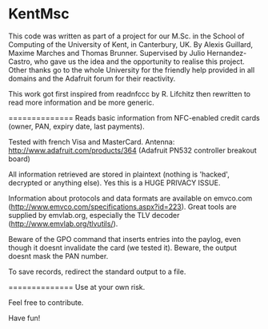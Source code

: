 KentMsc
=======

This code was written as part of a project for our M.Sc. in the School of Computing of the University of Kent, in Canterbury, UK.
By Alexis Guillard, Maxime Marches and Thomas Brunner.
Supervised by Julio Hernandez-Castro, who gave us the idea and the opportunity to realise this project.
Other thanks go to the whole University for the friendly help provided in all domains and the Adafruit forum for their reactivity.

This work got first inspired from readnfccc by R. Lifchitz then rewritten to read more information and be more generic.

==============
Reads basic information from NFC-enabled credit cards (owner, PAN, expiry date, last payments).

Tested with french Visa and MasterCard.
Antenna: http://www.adafruit.com/products/364 (Adafruit PN532 controller breakout board)

All information retrieved are stored in plaintext (nothing is 'hacked', decrypted or anything else). Yes this is a HUGE PRIVACY ISSUE.

Information about protocols and data formats are available on emvco.com (http://www.emvco.com/specifications.aspx?id=223). Great tools are supplied by emvlab.org, especially the TLV decoder (http://www.emvlab.org/tlvutils/).

Beware of the GPO command that inserts entries into the paylog, even though it doesnt invalidate the card (we tested it). Beware, the output doesnt mask the PAN number.

To save records, redirect the standard output to a file.

==============
Use at your own risk.

Feel free to contribute.

Have fun!
